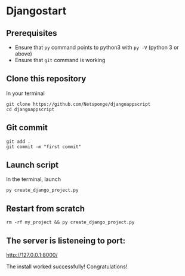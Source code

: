 # Djangostart

## Prerequisites

- Ensure that `py` command points to python3 with `py -V` (python 3 or above)
- Ensure that `git` command is working

## Clone this repository

In your terminal

```shell
git clone https://github.com/Netsponge/djangoappscript
cd djangoappscript
```

## Git commit
 
````shell
git add .
git commit -m "first commit"
````


## Launch script

In the terminal, launch

```shell
py create_django_project.py
```

## Restart from scratch

```shell
rm -rf my_project && py create_django_project.py
```

## The server is listeneing to port:

 http://127.0.0.1:8000/

The install worked successfully! Congratulations!
